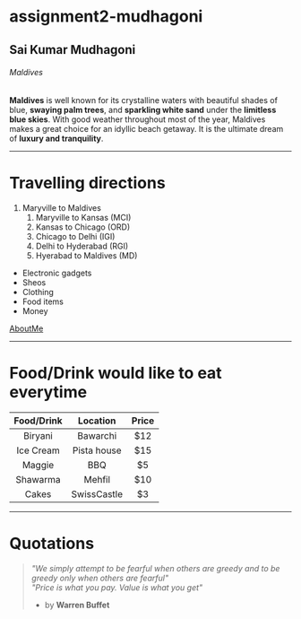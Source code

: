 # assignment2-mudhagoni

## Sai Kumar Mudhagoni

###### Maldives

**Maldives** is well known for its crystalline waters with beautiful shades of blue, **swaying palm trees**, and **sparkling white sand** under the **limitless blue skies**. With good weather throughout most of the year, Maldives makes a great choice for an idyllic beach getaway. It is the ultimate dream of **luxury and tranquility**.

---

# Travelling directions
1. Maryville to Maldives 
    1. Maryville to Kansas (MCI)
    2. Kansas to Chicago (ORD)
    3. Chicago to Delhi (IGI)
    4. Delhi to Hyderabad (RGI)
    5. Hyerabad to Maldives (MD)

- Electronic gadgets
- Sheos
- Clothing
- Food items
- Money

[AboutMe](https://github.com/saikumarm007/assignment2-mudhagoni/blob/main/AboutMe.md)

---

# Food/Drink would like to eat everytime
| Food/Drink | Location | Price |
| :---: | :---: | :---: |
| Biryani | Bawarchi | $12 |
| Ice Cream | Pista house | $15 |
| Maggie | BBQ | $5 |
| Shawarma | Mehfil | $10 |
| Cakes | SwissCastle | $3 |        

---
# Quotations
>*"We simply attempt to be fearful when others are greedy and to be greedy only when others are fearful"* <br/>
>*"Price is what you pay. Value is what you get"* <br/>
> - by **Warren Buffet**